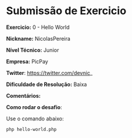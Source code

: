 # Submissão de Exercicio

**Exercicio:** 0 - Hello World

**Nickname:** NicolasPereira

**Nível Técnico:**  Junior

**Empresa:**  PicPay 

**Twitter**: https://twitter.com/devnic_

**Dificuldade de Resolução:**  Baixa 

**Comentários:** 

**Como rodar o desafio**: 

Use o comando abaixo: 
```bash
php hello-world.php 
```